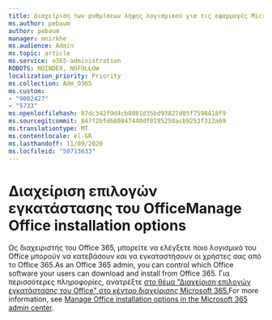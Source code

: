 ```yaml
---
title: Διαχείριση των ρυθμίσεων λήψης λογισμικού για τις εφαρμογές Microsoft 365
ms.author: pebaum
author: pebaum
manager: mnirkhe
ms.audience: Admin
ms.topic: article
ms.service: o365-administration
ROBOTS: NOINDEX, NOFOLLOW
localization_priority: Priority
ms.collection: Adm_O365
ms.custom:
- "9002427"
- "5733"
ms.openlocfilehash: 87dc342f9d4cb8081d35bd93827d05f7598418f9
ms.sourcegitcommit: 847f2bfd660847440df0195258acb9253f313a69
ms.translationtype: MT
ms.contentlocale: el-GR
ms.lasthandoff: 11/09/2020
ms.locfileid: "50713633"
---
```

# <a name="manage-office-installation-options"></a><span data-ttu-id="18807-102">Διαχείριση επιλογών εγκατάστασης του Office</span><span class="sxs-lookup"><span data-stu-id="18807-102">Manage Office installation options</span></span>

<span data-ttu-id="18807-103">Ως διαχειριστής του Office 365, μπορείτε να ελέγξετε ποιο λογισμικό του Office μπορούν να κατεβάσουν και να εγκαταστήσουν οι χρήστες σας από το Office 365.</span><span class="sxs-lookup"><span data-stu-id="18807-103">As an Office 365 admin, you can control which Office software your users can download and install from Office 365.</span></span> <span data-ttu-id="18807-104">Για περισσότερες πληροφορίες, ανατρέξτε [στο θέμα "Διαχείριση επιλογών εγκατάστασης του Office" στο κέντρο διαχείρισης Microsoft 365.](https://docs.microsoft.com/deployoffice/manage-software-download-settings-office-365)</span><span class="sxs-lookup"><span data-stu-id="18807-104">For more information, see [Manage Office installation options in the Microsoft 365 admin center](https://docs.microsoft.com/deployoffice/manage-software-download-settings-office-365).</span></span>
